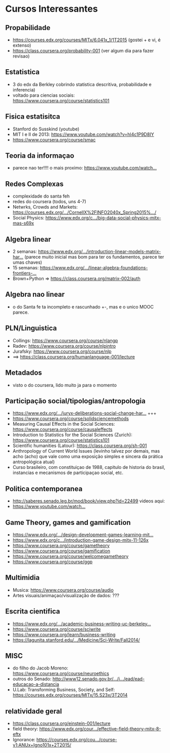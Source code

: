 # Cursos Interessantes
## Propabilidade
 * https://courses.edx.org/courses/MITx/6.041x_1/1T2015 (gostei + e vi, é extenso)
 * https://class.coursera.org/probability-001 (ver algum dia para fazer revisao)

## Estatistica
 * 3 do edx da Berkley cobrindo statistica descritiva, probabilidade e inferencia)
 * voltado para ciencias sociais: https://www.coursera.org/course/statistics101

## Fisica estatisitca
 * Stanford do Susskind (youtube)
 * MIT I e II de 2013: https://www.youtube.com/watch?v=hl4c1P9D8IY
 * https://www.coursera.org/course/smac

## Teoria da informaçao
 * parece nao ter!!!! o mais proximo: https://www.youtube.com/watch…

## Redes Complexas
 * complexidade do santa feh
 * redes do coursera (todos, uns 4-7)
 * Netwrks, Crowds and Markets: https://courses.edx.org/…/CornellX%2FINFO2040x_Spring2015%…/
 * Social Physics: https://www.edx.org/c…/big-data-social-physics-mitx-mas-s69x

## Algebra linear
 * 2 semanas: https://www.edx.org/…/introduction-linear-models-matrix-har… (parece muito inicial mas bom para ter os fundamentos, parece ter umas chaves)
 * 15 semanas: https://www.edx.org/…/linear-algebra-foundations-frontiers-…
 * Brown+Python => https://class.coursera.org/matrix-002/auth

## Algebra nao linear
 * o do Santa fe ta incompleto e rascunhado +-, mas e o unico MOOC parece.

## PLN/Linguistica
 * Collings: https://www.coursera.org/course/nlangp
 * Radev: https://www.coursera.org/course/nlpintro
 * Jurafsky: https://www.coursera.org/course/nlp
 * ==> https://class.coursera.org/humanlanguage-001/lecture

## Metadados
 * visto o do coursera, lido muito ja para o momento

## Participação social/tipologias/antropologia
 * https://www.edx.org/…/juryx-deliberations-social-change-har… +++
 * https://www.coursera.org/course/solidsciencemethods
 * Measuring Causal Effects in the Social Sciences: https://www.coursera.org/course/causaleffects
 * Introduction to Statistics for the Social Sciences (Zurich): https://www.coursera.org/course/statistics101
 * Scientific humanities (Latour): https://class.coursera.org/sh-001
 * Anthropology of Current World Issues (levinho talvez por demais, mas acho (acho) que vale como uma exposição simples e sincera da prática antropológica atual)
 * Curso brasileiro, com constituiçao de 1988, capitulo de historia do brasil, instancias e mecanismos de participaçao social, etc.

## Politica contemporanea
 * http://saberes.senado.leg.br/mod/book/view.php?id=22499 videos aqui:
 * https://www.youtube.com/watch…

## Game Theory, games and gamification
 * https://www.edx.org/…/design-development-games-learning-mit…
 * https://www.edx.org/c…/introduction-game-design-mitx-11-126x
 * https://www.coursera.org/course/gametheory
 * https://www.coursera.org/course/gamification
 * https://www.coursera.org/course/welcomegametheory
 * https://www.coursera.org/course/ggp

## Multimidia
 * Musica: https://www.coursera.org/course/audio
 * Artes visuais/animaçao/visualização de dados: ???

## Escrita cientifica
 * https://www.edx.org/…/academic-business-writing-uc-berkeley…
 * https://www.coursera.org/course/sciwrite
 * https://www.coursera.org/learn/business-writing
 * https://lagunita.stanford.edu/…/Medicine/Sci-Write/Fall2014/

## MISC
 * do filho do Jacob Moreno: https://www.coursera.org/course/neuroethics
 * outros do Senado: http://www12.senado.gov.br/…/i…/ead/ead-educacao-a-distancia
 * U.Lab: Transforming Business, Society, and Self: https://courses.edx.org/courses/MITx/15.S23x/3T2014

## relatividade geral
 * https://class.coursera.org/einstein-001/lecture
 * field theory: https://www.edx.org/cour…/effective-field-theory-mitx-8-eftx
 * Ignorance: https://courses.edx.org/cou…/course-v1:ANUx+Igno101x+2T2015/
